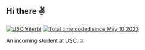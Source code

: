## Hi there ✌️

[![USC Viterbi](https://img.shields.io/badge/Viterbi-USC-FFCC00?style=flat-square&label=Viterbi&labelColor=000000&color=FFCC00)](https://viterbischool.usc.edu/) [![Total time coded since May 10 2023](https://wakatime.com/badge/user/de962691-c66a-4501-860f-eb122ac6ea13.svg?style=flat-square&labelColor=000000&color=FFCC00)](https://wakatime.com/@1chooo)

An incoming student at USC. ⚔️

<!-- [![1chooo GitHub Profile Views](https://komarev.com/ghpvc/?username=1chooo&style=for-the-badge&labelColor=000000&color=990000)](https://github.com/antonkomarev/github-profile-views-counter) [![Total time coded since May 10 2023](https://wakatime.com/badge/user/de962691-c66a-4501-860f-eb122ac6ea13.svg?style=for-the-badge&labelColor=000000&color=990000)](https://wakatime.com/@1chooo) -->


<!-- <div align="center">
	<a
		href="https://viterbischool.usc.edu/" target="_blank">
		<img 
			src="https://img.shields.io/badge/usc-viterbi-990000?style=for-the-badge&labelColor=000000&color=990000" 
			alt="USC Viterbi"/>
	</a>
	<a
		href="https://github.com/antonkomarev/github-profile-views-counter" target="_blank">
		<img 
			src="https://komarev.com/ghpvc/?username=1chooo&style=for-the-badge&labelColor=000000&color=990000" 
			alt="Profile Views"/>
	</a>
	<a
		href="https://wakatime.com/@1chooo" 
		target="_blank">
		<img 
			src="https://wakatime.com/badge/user/de962691-c66a-4501-860f-eb122ac6ea13.svg?style=for-the-badge&labelColor=000000&color=990000" 
			alt="Total time coded since May 10 2023" />
	</a>
</div> -->
